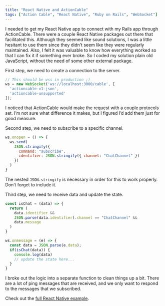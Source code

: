 ```yaml
---
title: "React Native and ActionCable"
tags: ["Action Cable", "React Native", "Ruby on Rails", "WebSocket"]
---
```


I needed to get my React Native app to connect with my Rails app through ActionCable. There were a couple React Native packages out there that facilitated this. Although they seemed like sound solutions, I was a little hesitant to use them since they didn’t seem like they were regularly maintained. Also, I felt it was valuable to know how everything worked so that I can fix it if something ever broke. So I coded my solution plain old JavaScript, without the need of some other external package.

First step, we need to create a connection to the server.

```javascript
// This should be wss in production ;)
ws = new WebSocket('ws://localhost:3000/cable', [
  'actioncable-v1-json',
  'actioncable-unsupported'
]);
```

I noticed that ActionCable would make the request with a couple protocols set. I’m not sure what difference it makes, but I figured I’d add them just for good measure.

Second step, we need to subscribe to a specific channel.

```javascript
ws.onopen = () => {
  ws.send(
    JSON.stringify({
      command: "subscribe",
      identifier: JSON.stringify({ channel: "ChatChannel" })
    })
  )
}
```

The nested `JSON.stringify` is necessary in order for this to work properly. Don’t forget to include it.

Third step, we need to receive data and update the state.

```javascript
const isChat = (data) => {
  return (
    data.identifier &&
    JSON.parse(data.identifier).channel == "ChatChannel" &&
    data.message
  )
}

ws.onmessage = (e) => {
  const data = JSON.parse(e.data);
  if(isChat(data)) {
    console.log(data)
    // update the state here...
  }
}
```

I broke out the logic into a separate function to clean things up a bit. There are a lot of ping messages that are received, and we only want to respond to the messages that we subscribed.

Check out the [full React Native example](https://gist.github.com/iarambula/d90429418b62a7a9e5891713eb3451b4).

